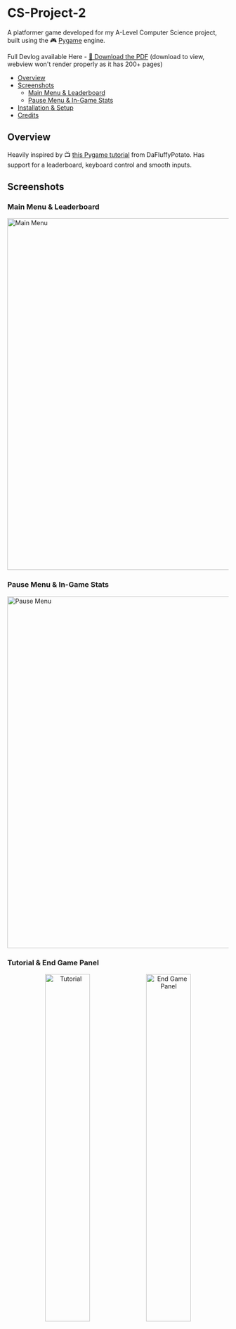 # CS-Project-2

A platformer game developed for my A-Level Computer Science project, built using the 🎮 [Pygame](https://www.pygame.org/news) engine.

Full Devlog available Here - [📄 Download the PDF](./devlog.pdf) 
(download to view, webview won't render properly as it has 200+ pages)

- [Overview](#overview)
- [Screenshots](#screenshots)
  - [Main Menu & Leaderboard](#main-menu--leaderboard)
  - [Pause Menu & In-Game Stats](#pause-menu--in-game-stats)
- [Installation & Setup](#installation--setup)
- [Credits](#credits)

## Overview
Heavily inspired by 📺 [this Pygame tutorial](https://www.youtube.com/watch?v=2gABYM5M0ww) from DaFluffyPotato. Has support for a leaderboard, keyboard control and smooth inputs. 



## Screenshots

### Main Menu & Leaderboard
<img width="800" alt="Main Menu" src="https://github.com/user-attachments/assets/a019093b-73af-4cb9-837b-5216297afce0">

### Pause Menu & In-Game Stats
<img width="800" alt="Pause Menu" src="https://github.com/user-attachments/assets/7e52e0d3-751c-4f50-9c91-5d25a404fd6c">

### Tutorial & End Game Panel

<p align="center">
  <img src="https://github.com/user-attachments/assets/cad231e8-3e9b-433a-987b-702e922e5355" alt="Tutorial" width="45%">
  <img src="https://github.com/user-attachments/assets/140c30b6-5a9f-4d15-a83a-6d5fdb7958aa" alt="End Game Panel"width="45%">
</p>

## Installation & Setup
1. Install Python 3.x
2. Run `pip install pygame`
3. Clone or download this repository
4. Run `python main.py` to start the game

## Credits
Almost all of the asset from this game is from 📚[itch.io](https://itch.io), credits all towards whoever made them, except for the music & SFXs which is made by me.


